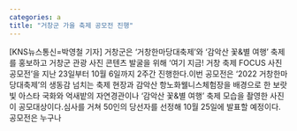 ```yaml
---
categories: a
title: "거창군 가을 축제 공모전 진행"
---
```

[KNS뉴스통신=박영철 기자] 거창군은 ‘거창한마당대축제’와 ‘감악산 꽃&별 여행’ 축제를 홍보하고 거창군 관광 사진 콘텐츠 발굴을 위해 ‘여기 지금! 거창 축제 FOCUS 사진공모전’을 지난 23일부터 10월 6일까지 2주간 진행한다.이번 공모전은 ‘2022 거창한마당대축제’의 생동감 넘치는 축제 현장과 감악산 항노화웰니스체험장을 배경으로 한 보랏빛 아스타 국화와 억새밭의 자연경관이나 ‘감악산 꽃&별 여행’ 축제 모습을 촬영한 사진이 공모대상이다.심사를 거쳐 50인의 당선자를 선정해 10월 25일에 발표할 예정이다.공모전은 누구나